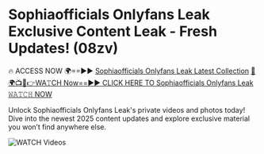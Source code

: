 # Sophiaofficials Onlyfans Leak Exclusive Content Leak - Fresh Updates! (08zv)

🔥 ACCESS NOW 🌍==►► <a href="https://tinyurl.com/3fjeunct" rel="nofollow">Sophiaofficials Onlyfans Leak Latest Collection</a></h3>
[🔴🌍📺📱👉WA𝚃CH Now==►► CLICK HERE TO Sophiaofficials Onlyfans Leak 𝚆𝙰𝚃𝙲𝙷 NOW](https://tinyurl.com/3fjeunct)

Unlock Sophiaofficials Onlyfans Leak's private videos and photos today! Dive into the newest 2025 content updates and explore exclusive material you won’t find anywhere else.


<a href="https://tinyurl.com/3fjeunct" rel="nofollow" data-target="animated-image.originalLink"><img src="https://camo.githubusercontent.com/8a4f000d20f83aca3bf7ec5f350d767afa0574a8a352519fd8cfa583a6f93a33/68747470733a2f2f692e696d6775722e636f6d2f644a486b345a712e676966" alt="WATCH Videos" data-canonical-src="https://i.imgur.com/dJHk4Zq.gif" style="max-width: 100%; display: inline-block;" data-target="animated-image.originalImage"></a>
